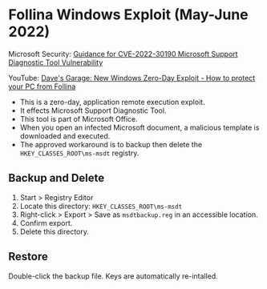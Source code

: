 # Follina Windows Exploit (May-June 2022)

Microsoft Security: [Guidance for CVE-2022-30190 Microsoft Support Diagnostic Tool Vulnerability](https://msrc-blog.microsoft.com/2022/05/30/guidance-for-cve-2022-30190-microsoft-support-diagnostic-tool-vulnerability/)

YouTube: [Dave's Garage: New Windows Zero-Day Exploit - How to protect your PC from Follina](https://www.youtube.com/embed/gmP8AtmVr0o)

* This is a zero-day, application remote execution exploit.
* It effects Microsoft Support Diagnostic Tool.
* This tool is part of Microsoft Office.
* When you open an infected Microsoft document, a malicious template is downloaded and executed. 
* The approved workaround is to backup then delete the `HKEY_CLASSES_ROOT\ms-msdt` registry.

## Backup and Delete

1. Start > Registry Editor
1. Locate this directory: `HKEY_CLASSES_ROOT\ms-msdt`
1. Right-click > Export > Save as `msdtbackup.reg` in an accessible location.
1. Confirm export.
1. Delete this directory.

## Restore

Double-click the backup file. Keys are automatically re-intalled. 

